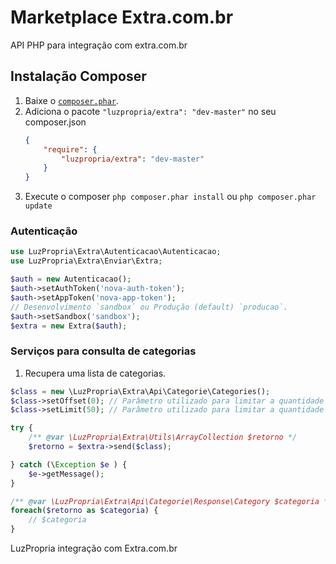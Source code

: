 # Marketplace Extra.com.br #
API PHP para integração com extra.com.br


## Instalação Composer ##

1. Baixe o [`composer.phar`](https://getcomposer.org/composer.phar).
2. Adiciona o pacote `"luzpropria/extra": "dev-master"` no seu composer.json
    ``` json
    {
        "require": {
            "luzpropria/extra": "dev-master"
        }
    }
    ```
3. Execute o composer `php composer.phar install` ou `php composer.phar update`

### Autenticação ###
```php
use LuzPropria\Extra\Autenticacao\Autenticacao;
use LuzPropria\Extra\Enviar\Extra;

$auth = new Autenticacao();
$auth->setAuthToken('nova-auth-token');
$auth->setAppToken('nova-app-token');
// Desenvolvimento `sandbox` ou Produção (default) `producao`.
$auth->setSandbox('sandbox');
$extra = new Extra($auth);

```

### Serviços para consulta de categorias ###

1. Recupera uma lista de categorias.
```php
$class = new \LuzPropria\Extra\Api\Categorie\Categories();
$class->setOffset(0); // Parâmetro utilizado para limitar a quantidade de registros trazidos por página.
$class->setLimit(50); // Parâmetro utilizado para limitar a quantidade de registros trazidos pela operação.

try {
    /** @var \LuzPropria\Extra\Utils\ArrayCollection $retorno */
    $retorno = $extra->send($class);

} catch (\Exception $e ) {
    $e->getMessage();
}

/** @var \LuzPropria\Extra\Api\Categorie\Response\Category $categoria */
foreach($retorno as $categoria) {
    // $categoria
}
```

LuzPropria integração com Extra.com.br
